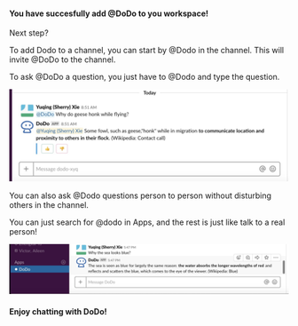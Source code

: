 #### You have succesfully add @DoDo to you workspace!

Next step?

To add Dodo to a channel, you can start by @Dodo in the channel. This will invite @DoDo to the channel. 

To ask @DoDo a question, you just have to @Dodo and type the question.

![](image/dodo-channel.jpg)

You can also ask @Dodo questions person to person without disturbing others in the channel.

You can just search for @dodo in Apps, and the rest is just like talk to a real person!

![](image/dodo-person.jpg)

#### Enjoy chatting with DoDo!

